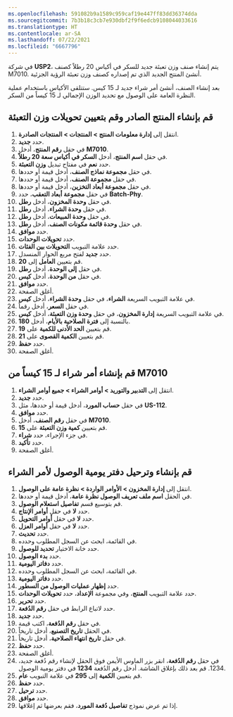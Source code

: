 ```yaml
---
ms.openlocfilehash: 591082b9a1589c959caf19e447ff83dd36374dda
ms.sourcegitcommit: 7b3b18c3cb7e930dbf2f9f6edcb9108044033616
ms.translationtype: HT
ms.contentlocale: ar-SA
ms.lasthandoff: 07/22/2021
ms.locfileid: "6667796"
---
```

في شركة **USP2**، يتم إنشاء صنف وزن تعبئة جديد للسكر في أكياس 20 رطلاً كصنف M7010. أنشئ المنتج الجديد الذي تم إصداره كصنف وزن تعبئة الرؤية الجزئية. 

بعد إنشاء الصنف، أنشئ أمر شراء جديد لـ 15 كيس. ستتلقى الأكياس باستخدام عملية النظرة العامة على الوصول مع تحديد الوزن الإجمالي لـ 15 كيساً من السكر.

## <a name="create-the-released-product-and-set-catch-weight-conversions"></a>قم بإنشاء المنتج الصادر وقم بتعيين تحويلات وزن التعبئة

1.  انتقل إلى **إدارة معلومات المنتج > المنتجات > المنتجات الصادرة**.
2.  حدد **جديد**.
3.  في حقل **رقم المنتج**، أدخل **M7010**.
4.  في حقل **اسم المنتج**، أدخل **السكر في أكياس سعة 20 رطلاً**.
5.  حدد **نعم** في مفتاح تبديل **وزن التعبئة**.
6.  في حقل **مجموعة نماذج الصنف**، أدخل قيمة أو حددها.
7.  في حقل **مجموعة الصنف**، أدخل قيمة أو حددها.
8.  في حقل **مجموعة أبعاد التخزين**، أدخل قيمة أو حددها.
9.  في حقل **مجموعة أبعاد التعقب**، حدد **Batch-Phy**.
10. في حقل **وحدة المخزون**، أدخل **رطل**.
11. في حقل **وحدة الشراء**، أدخل **رطل**.
12. في حقل **وحدة المبيعات**، أدخل **رطل**.
13. في حقل **وحدة قائمة مكونات الصنف**، أدخل **رطل**.
14. حدد **موافق**.
15. حدد **تحويلات الوحدات**.
16. حدد علامة التبويب **التحويلات بين الفئات**.
17. حدد **جديد** لفتح مربع الحوار المنسدل.
18. قم بتعيين **العامل** إلى **20**.
19. في حقل **إلى الوحدة**، أدخل **رطل**.
20. في حقل **من الوحدة**، أدخل **كيس**.
21. حدد **موافق**.
22. أغلق الصفحة.
23. في علامة التبويب السريعة **الشراء**، في حقل **وحدة الشراء**، أدخل **كيس**.
24. في حقل **السعر**، أدخل رقماً.
25. في علامة التبويب السريعة **إدارة المخزون**، في حقل **وحدة وزن التعبئة**، أدخل **كيس**.
26. بالنسبة إلى **فترة الصلاحية بالأيام**، أدخل **180**.
27. قم بتعيين **الحد الأدنى للكمية** على **19**.
28. قم بتعيين **الكمية القصوى** على **21**.
29. حدد **حفظ**.
30. أغلق الصفحة.

## <a name="create-a-purchase-order-for-15-bags-of-m7010"></a>قم بإنشاء أمر شراء لـ 15 كيساً من M7010

1.  انتقل إلى **التدبير والتوريد > أوامر الشراء > جميع أوامر الشراء**.
2.  حدد **جديد**.
3.  في حقل **حساب المورد**، أدخل قيمة أو حددها، مثل **US-112**.
4.  حدد **موافق**.
5.  في حقل **رقم الصنف**، أدخل **M7010**.
6.  قم بتعيين **كمية وزن التعبئة** على **15**.
7.  في جزء الإجراء، حدد **شراء**.
8.  حدد **تأكيد**.
9.  أغلق الصفحة.

## <a name="create-and-post-the-arrival-journal-for-the-purchase-order"></a>قم بإنشاء وترحيل دفتر يومية الوصول لأمر الشراء

1.  انتقل إلى **إدارة المخزون > الأوامر الواردة > نظرة عامة على الوصول**.
2.  في الحقل **اسم ملف تعريف الوصول نظرة عامة**، أدخل قيمة أو حددها.
3.  قم بتوسيع قسم **تفاصيل استعلام الوصول**.
4.  حدد **لا** في حقل **أوامر الإنتاج**.
5.  حدد **لا** في حقل **أوامر التحويل**.
6.  حدد **لا** في حقل **أوامر العزل**.
7.  حدد **تحديث**.
8.  في القائمة، ابحث عن السجل المطلوب وحدده.
9.  حدد خانة الاختيار **تحديد للوصول**.
10. حدد **بدء الوصول**.
11. حدد **دفاتر اليومية**.
12. في القائمة، ابحث عن السجل المطلوب وحدده.
13. حدد **دفاتر اليومية**.
14. حدد **إظهار عمليات الوصول من السطور**.
15. حدد علامة التبويب **المنتج**، وفي مجموعة **الإعداد**، حدد **تحويلات الوحدات**.
16. حدد **تحرير**.
17. حدد لاتباع الرابط في حقل **رقم الدُفعة**.
18. حدد **جديد**.
19. في حقل **رقم الدُفعة**، اكتب قيمة.
20. في الحقل **تاريخ التصنيع**، أدخل تاريخاً.
21. في حقل **تاريخ انتهاء الصلاحية**، أدخل تاريخاً.
22. حدد **حفظ**.
23. أغلق الصفحة.
24. في حقل **رقم الدُفعة**، انقر بزر الماوس الأيمن فوق الحقل لإنشاء رقم دُفعة جديد، 1234. قم بعد ذلك بإغلاق الشاشة. أدخل رقم الدُفعة **1234** في دفتر يومية الوصول. 
25. قم بتعيين **الكمية** إلى **295** في علامة التبويب **عام**.
26. حدد **حفظ**.
27. حدد **ترحيل**.
28. حدد **موافق**.
29. إذا تم عرض نموذج **تفاصيل دُفعة المورد**، فقم بعرضها ثم إغلاقها. 
